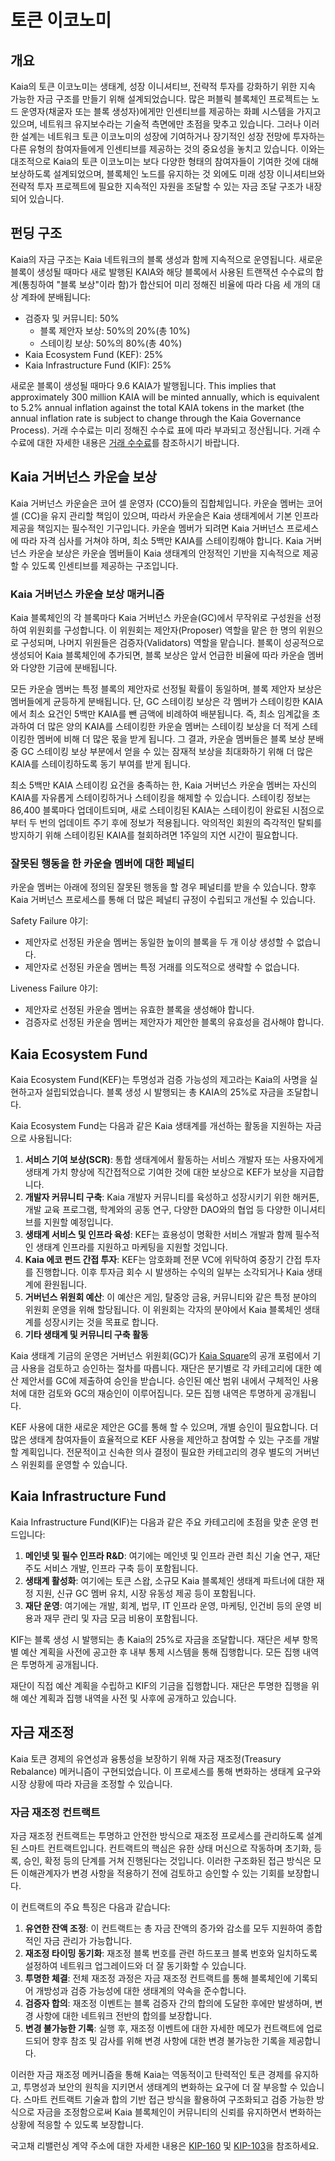 # 토큰 이코노미

## 개요 <a id="overview"></a>

Kaia의 토큰 이코노미는 생태계, 성장 이니셔티브, 전략적 투자를 강화하기 위한 지속 가능한 자금 구조를 만들기 위해 설계되었습니다. 많은 퍼블릭 블록체인 프로젝트는 노드 운영자(채굴자 또는 블록 생성자)에게만 인센티브를 제공하는 화폐 시스템을 가지고 있으며, 네트워크 유지보수라는 기술적 측면에만 초점을 맞추고 있습니다. 그러나 이러한 설계는 네트워크 토큰 이코노미의 성장에 기여하거나 장기적인 성장 전망에 투자하는 다른 유형의 참여자들에게 인센티브를 제공하는 것의 중요성을 놓치고 있습니다. 이와는 대조적으로 Kaia의 토큰 이코노미는 보다 다양한 형태의 참여자들이 기여한 것에 대해 보상하도록 설계되었으며, 블록체인 노드를 유지하는 것 외에도 미래 성장 이니셔티브와 전략적 투자 프로젝트에 필요한 지속적인 자원을 조달할 수 있는 자금 조달 구조가 내장되어 있습니다.

## 펀딩 구조 <a id="funding-structure"></a>

Kaia의 자금 구조는 Kaia 네트워크의 블록 생성과 함께 지속적으로 운영됩니다. 새로운 블록이 생성될 때마다 새로 발행된 KAIA와 해당 블록에서 사용된 트랜잭션 수수료의 합계(통칭하여 "블록 보상"이라 함)가 합산되어 미리 정해진 비율에 따라 다음 세 개의 대상 계좌에 분배됩니다:

 - 검증자 및 커뮤니티: 50%
     - 블록 제안자 보상: 50%의 20%(총 10%)
     - 스테이킹 보상: 50%의 80%(총 40%)
 - Kaia Ecosystem Fund (KEF): 25%
 - Kaia Infrastructure Fund (KIF): 25%

새로운 블록이 생성될 때마다 9.6 KAIA가 발행됩니다. This implies that approximately 300 million KAIA will be minted annually, which is equivalent to 5.2% annual inflation against the total KAIA tokens in the market (the annual inflation rate is subject to change through the Kaia Governance Process). 거래 수수료는 미리 정해진 수수료 표에 따라 부과되고 정산됩니다. 거래 수수료에 대한 자세한 내용은 [거래 수수료](../transaction-fees/transaction-fees.md)를 참조하시기 바랍니다.

## Kaia 거버넌스 카운슬 보상 <a id="kaia-governance-council-reward"></a>

Kaia 거버넌스 카운슬은 코어 셀 운영자 (CCO)들의 집합체입니다. 카운슬 멤버는 코어 셀 (CC)을 유지 관리할 책임이 있으며, 따라서 카운슬은 Kaia 생태계에서 기본 인프라 제공을 책임지는 필수적인 기구입니다. 카운슬 멤버가 되려면 Kaia 거버넌스 프로세스에 따라 자격 심사를 거쳐야 하며, 최소 5백만 KAIA를 스테이킹해야 합니다. Kaia 거버넌스 카운슬 보상은 카운슬 멤버들이 Kaia 생태계의 안정적인 기반을 지속적으로 제공할 수 있도록 인센티브를 제공하는 구조입니다.

### Kaia 거버넌스 카운슬 보상 매커니즘 <a id="kaia-governance-council-reward-mechanism"></a>

Kaia 블록체인의 각 블록마다 Kaia 거버넌스 카운슬(GC)에서 무작위로 구성원을 선정하여 위원회를 구성합니다. 이 위원회는 제안자(Proposer) 역할을 맡은 한 명의 위원으로 구성되며, 나머지 위원들은 검증자(Validators) 역할을 맡습니다. 블록이 성공적으로 생성되어 Kaia 블록체인에 추가되면, 블록 보상은 앞서 언급한 비율에 따라 카운슬 멤버와 다양한 기금에 분배됩니다.

모든 카운슬 멤버는 특정 블록의 제안자로 선정될 확률이 동일하며, 블록 제안자 보상은 멤버들에게 균등하게 분배됩니다. 단, GC 스테이킹 보상은 각 멤버가 스테이킹한 KAIA에서 최소 요건인 5백만 KAIA를 뺀 금액에 비례하여 배분됩니다. 즉, 최소 임계값을 초과하여 더 많은 양의 KAIA를 스테이킹한 카운슬 멤버는 스테이킹 보상을 더 적게 스테이킹한 멤버에 비해 더 많은 몫을 받게 됩니다. 그 결과, 카운슬 멤버들은 블록 보상 분배 중 GC 스테이킹 보상 부분에서 얻을 수 있는 잠재적 보상을 최대화하기 위해 더 많은 KAIA를 스테이킹하도록 동기 부여를 받게 됩니다.

최소 5백만 KAIA 스테이킹 요건을 충족하는 한, Kaia 거버넌스 카운슬 멤버는 자신의 KAIA를 자유롭게 스테이킹하거나 스테이킹을 해제할 수 있습니다. 스테이킹 정보는 86,400 블록마다 업데이트되며, 새로 스테이킹된 KAIA는 스테이킹이 완료된 시점으로부터 두 번의 업데이트 주기 후에 정보가 적용됩니다. 악의적인 회원의 즉각적인 탈퇴를 방지하기 위해 스테이킹된 KAIA를 철회하려면 1주일의 지연 시간이 필요합니다.

### 잘못된 행동을 한 카운슬 멤버에 대한 페널티 <a id="penalty-for-misbehaving-council-members"></a>

카운슬 멤버는 아래에 정의된 잘못된 행동을 할 경우 페널티를 받을 수 있습니다. 향후 Kaia 거버넌스 프로세스를 통해 더 많은 페널티 규정이 수립되고 개선될 수 있습니다.

Safety Failure 야기:

 - 제안자로 선정된 카운슬 멤버는 동일한 높이의 블록을 두 개 이상 생성할 수 없습니다.
 - 제안자로 선정된 카운슬 멤버는 특정 거래를 의도적으로 생략할 수 없습니다.

Liveness Failure 야기:

 - 제안자로 선정된 카운슬 멤버는 유효한 블록을 생성해야 합니다.
 - 검증자로 선정된 카운슬 멤버는 제안자가 제안한 블록의 유효성을 검사해야 합니다.

## Kaia Ecosystem Fund <a id="kaia-ecosystem-fund"></a>

Kaia Ecosystem Fund(KEF)는 투명성과 검증 가능성의 제고라는 Kaia의 사명을 실현하고자 설립되었습니다. 블록 생성 시 발행되는 총 KAIA의 25%로 자금을 조달합니다.

Kaia Ecosystem Fund는 다음과 같은 Kaia 생태계를 개선하는 활동을 지원하는 자금으로 사용됩니다:

1. **서비스 기여 보상(SCR)**: 통합 생태계에서 활동하는 서비스 개발자 또는 사용자에게 생태계 가치 향상에 직간접적으로 기여한 것에 대한 보상으로 KEF가 보상을 지급합니다.
2. **개발자 커뮤니티 구축**: Kaia 개발자 커뮤니티를 육성하고 성장시키기 위한 해커톤, 개발 교육 프로그램, 학계와의 공동 연구, 다양한 DAO와의 협업 등 다양한 이니셔티브를 지원할 예정입니다.
3. **생태계 서비스 및 인프라 육성**: KEF는 효용성이 명확한 서비스 개발과 함께 필수적인 생태계 인프라를 지원하고 마케팅을 지원할 것입니다.
4. **Kaia 에코 펀드 간접 투자**: KEF는 암호화폐 전문 VC에 위탁하여 중장기 간접 투자를 진행합니다. 이후 투자금 회수 시 발생하는 수익의 일부는 소각되거나 Kaia 생태계에 환원됩니다.
5. **거버넌스 위원회 예산**: 이 예산은 게임, 탈중앙 금융, 커뮤니티와 같은 특정 분야의 위원회 운영을 위해 할당됩니다. 이 위원회는 각자의 분야에서 Kaia 블록체인 생태계를 성장시키는 것을 목표로 합니다.
6. **기타 생태계 및 커뮤니티 구축 활동**

Kaia 생태계 기금의 운영은 거버넌스 위원회(GC)가 [Kaia Square](https://square.klaytn.foundation/Home)의 공개 포럼에서 기금 사용을 검토하고 승인하는 절차를 따릅니다. 재단은 분기별로 각 카테고리에 대한 예산 제안서를 GC에 제출하여 승인을 받습니다. 승인된 예산 범위 내에서 구체적인 사용처에 대한 검토와 GC의 재승인이 이루어집니다. 모든 집행 내역은 투명하게 공개됩니다.

KEF 사용에 대한 새로운 제안은 GC를 통해 할 수 있으며, 개별 승인이 필요합니다. 더 많은 생태계 참여자들이 효율적으로 KEF 사용을 제안하고 참여할 수 있는 구조를 개발할 계획입니다. 전문적이고 신속한 의사 결정이 필요한 카테고리의 경우 별도의 거버넌스 위원회를 운영할 수 있습니다.

## Kaia Infrastructure Fund <a id="kaia-infrastructure-fund"></a>

Kaia Infrastructure Fund(KIF)는 다음과 같은 주요 카테고리에 초점을 맞춘 운영 펀드입니다:

1. **메인넷 및 필수 인프라 R&D**: 여기에는 메인넷 및 인프라 관련 최신 기술 연구, 재단 주도 서비스 개발, 인프라 구축 등이 포함됩니다.
2. **생태계 활성화**: 여기에는 토큰 스왑, 소규모 Kaia 블록체인 생태계 파트너에 대한 재정 지원, 신규 GC 멤버 유치, 시장 유동성 제공 등이 포함됩니다.
3. **재단 운영**: 여기에는 개발, 회계, 법무, IT 인프라 운영, 마케팅, 인건비 등의 운영 비용과 재무 관리 및 자금 모금 비용이 포함됩니다.

KIF는 블록 생성 시 발행되는 총 Kaia의 25%로 자금을 조달합니다. 재단은 세부 항목별 예산 계획을 사전에 공고한 후 내부 통제 시스템을 통해 집행합니다. 모든 집행 내역은 투명하게 공개됩니다.

재단이 직접 예산 계획을 수립하고 KIF의 기금을 집행합니다. 재단은 투명한 집행을 위해 예산 계획과 집행 내역을 사전 및 사후에 공개하고 있습니다.

## 자금 재조정

Kaia 토큰 경제의 유연성과 융통성을 보장하기 위해 자금 재조정(Treasury Rebalance) 메커니즘이 구현되었습니다. 이 프로세스를 통해 변화하는 생태계 요구와 시장 상황에 따라 자금을 조정할 수 있습니다.

### 자금 재조정 컨트랙트

자금 재조정 컨트랙트는 투명하고 안전한 방식으로 재조정 프로세스를 관리하도록 설계된 스마트 컨트랙트입니다. 컨트랙트의 핵심은 유한 상태 머신으로 작동하며 초기화, 등록, 승인, 확정 등의 단계를 거쳐 진행된다는 것입니다. 이러한 구조화된 접근 방식은 모든 이해관계자가 변경 사항을 적용하기 전에 검토하고 승인할 수 있는 기회를 보장합니다.

이 컨트랙트의 주요 특징은 다음과 같습니다:

1. **유연한 잔액 조정**: 이 컨트랙트는 총 자금 잔액의 증가와 감소를 모두 지원하여 종합적인 자금 관리가 가능합니다.
2. **재조정 타이밍 동기화**: 재조정 블록 번호를 관련 하드포크 블록 번호와 일치하도록 설정하여 네트워크 업그레이드와 더 잘 동기화할 수 있습니다.
3. **투명한 체결**: 전체 재조정 과정은 자금 재조정 컨트랙트를 통해 블록체인에 기록되어 개방성과 검증 가능성에 대한 생태계의 약속을 준수합니다.
4. **검증자 합의**: 재조정 이벤트는 블록 검증자 간의 합의에 도달한 후에만 발생하며, 변경 사항에 대한 네트워크 전반의 합의를 보장합니다.
5. **변경 불가능한 기록**: 실행 후, 재조정 이벤트에 대한 자세한 메모가 컨트랙트에 업로드되어 향후 참조 및 감사를 위해 변경 사항에 대한 변경 불가능한 기록을 제공합니다.

이러한 자금 재조정 메커니즘을 통해 Kaia는 역동적이고 탄력적인 토큰 경제를 유지하고, 투명성과 보안의 원칙을 지키면서 생태계의 변화하는 요구에 더 잘 부응할 수 있습니다. 스마트 컨트랙트 기술과 합의 기반 접근 방식을 활용하여 구조화되고 검증 가능한 방식으로 자금을 조정함으로써 Kaia 블록체인이 커뮤니티의 신뢰를 유지하면서 변화하는 상황에 적응할 수 있도록 보장합니다.

국고채 리밸런싱 계약 주소에 대한 자세한 내용은 [KIP-160](../governance/governance-by-kip.md#kip-160-an-update-on-treasury-fund-rebalancing) 및 [KIP-103](../governance/governance-by-kip.md#kip-103-treasury-fund-rebalancing)을 참조하세요.